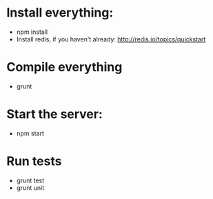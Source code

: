 # Install everything: 
* npm install
* Install redis, if you haven't already: http://redis.io/topics/quickstart

# Compile everything
* grunt

# Start the server: 
* npm start

# Run tests
* grunt test
* grunt unit